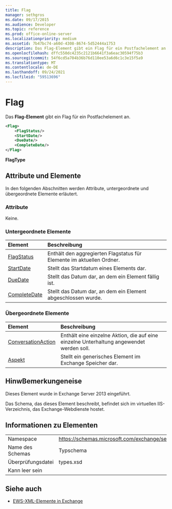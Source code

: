 ```yaml
---
title: Flag
manager: sethgros
ms.date: 09/17/2015
ms.audience: Developer
ms.topic: reference
ms.prod: office-online-server
ms.localizationpriority: medium
ms.assetid: 7b47bc74-a60d-4308-8674-5d52444a1753
description: Das Flag-Element gibt ein Flag für ein Postfachelement an.
ms.openlocfilehash: dffc550dc4235c2121b6641f3a6eac30594f75b3
ms.sourcegitcommit: 54f6cd5a704b36b76d110ee53a6d6c1c3e15f5a9
ms.translationtype: MT
ms.contentlocale: de-DE
ms.lasthandoff: 09/24/2021
ms.locfileid: "59513696"
---
```

# <a name="flag"></a>Flag

Das **Flag-Element** gibt ein Flag für ein Postfachelement an. 
  
```XML
<Flag>
    <FlagStatus/>
    <StartDate/>
    <DueDate/>
    <CompleteDate/>
</Flag>
```

 **FlagType**
## <a name="attributes-and-elements"></a>Attribute und Elemente

In den folgenden Abschnitten werden Attribute, untergeordnete und übergeordnete Elemente erläutert.
  
### <a name="attributes"></a>Attribute

Keine.
  
### <a name="child-elements"></a>Untergeordnete Elemente

|**Element**|**Beschreibung**|
|:-----|:-----|
|[FlagStatus](flagstatus.md) <br/> |Enthält den aggregierten Flagstatus für Elemente im aktuellen Ordner.  <br/> |
|[StartDate](startdate.md) <br/> |Stellt das Startdatum eines Elements dar.  <br/> |
|[DueDate](duedate.md) <br/> |Stellt das Datum dar, an dem ein Element fällig ist.  <br/> |
|[CompleteDate](completedate.md) <br/> |Stellt das Datum dar, an dem ein Element abgeschlossen wurde.  <br/> |
   
### <a name="parent-elements"></a>Übergeordnete Elemente

|**Element**|**Beschreibung**|
|:-----|:-----|
|[ConversationAction](conversationaction.md) <br/> |Enthält eine einzelne Aktion, die auf eine einzelne Unterhaltung angewendet werden soll.  <br/> |
|[Aspekt](item.md) <br/> |Stellt ein generisches Element im Exchange Speicher dar.  <br/> |
   
## <a name="remarks"></a>HinwBemerkungeneise

Dieses Element wurde in Exchange Server 2013 eingeführt.
  
Das Schema, das dieses Element beschreibt, befindet sich im virtuellen IIS-Verzeichnis, das Exchange-Webdienste hostet.
  
## <a name="element-information"></a>Informationen zu Elementen

|||
|:-----|:-----|
|Namespace  <br/> |https://schemas.microsoft.com/exchange/services/2006/types  <br/> |
|Name des Schemas  <br/> |Typschema  <br/> |
|Überprüfungsdatei  <br/> |types.xsd  <br/> |
|Kann leer sein  <br/> ||
   
## <a name="see-also"></a>Siehe auch



- [EWS-XML-Elemente in Exchange](ews-xml-elements-in-exchange.md)

